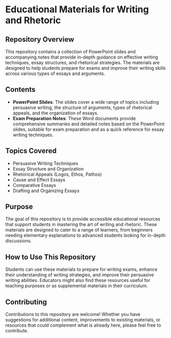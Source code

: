 # Educational Materials for Writing and Rhetoric

## Repository Overview
This repository contains a collection of PowerPoint slides and accompanying notes that provide in-depth guidance on effective writing techniques, essay structures, and rhetorical strategies. The materials are designed to help students prepare for exams and improve their writing skills across various types of essays and arguments.

## Contents
- **PowerPoint Slides**: The slides cover a wide range of topics including persuasive writing, the structure of arguments, types of rhetorical appeals, and the organization of essays.
- **Exam Preparation Notes**: These Word documents provide comprehensive summaries and detailed notes based on the PowerPoint slides, suitable for exam preparation and as a quick reference for essay writing techniques.

## Topics Covered
- Persuasive Writing Techniques
- Essay Structure and Organization
- Rhetorical Appeals (Logos, Ethos, Pathos)
- Cause and Effect Essays
- Comparative Essays
- Drafting and Organizing Essays

## Purpose
The goal of this repository is to provide accessible educational resources that support students in mastering the art of writing and rhetoric. These materials are designed to cater to a range of learners, from beginners needing elementary explanations to advanced students looking for in-depth discussions.

## How to Use This Repository
Students can use these materials to prepare for writing exams, enhance their understanding of writing strategies, and improve their persuasive writing abilities. Educators might also find these resources useful for teaching purposes or as supplemental materials in their curriculum.

## Contributing
Contributions to this repository are welcome! Whether you have suggestions for additional content, improvements to existing materials, or resources that could complement what is already here, please feel free to contribute.
